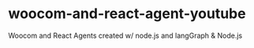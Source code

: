 # woocom-and-react-agent-youtube
Woocom and React Agents created w/ node.js and langGraph &amp; Node.js
